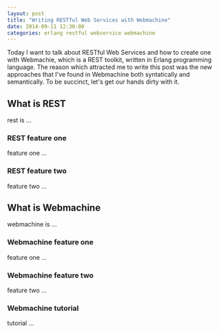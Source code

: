 ```yaml
---
layout: post
title: "Writing RESTful Web Services with Webmachine"
date: 2014-09-11 12:30:00
categories: erlang restful webservice webmachine
---
```


Today I want to talk about RESTful Web Services and how to create one with Webmachie, which is a REST toolkit, written in Erlang programming language. The reason which attracted me to write this post was the new approaches that I've found in Webmachine both syntatically and semantically. To be succinct, let's get our hands dirty with it. 

## What is REST
rest is ...

### REST feature one
feature one ...

### REST feature two
feature two ...

## What is Webmachine
webmachine is ...

### Webmachine feature one
feature one ...

### Webmachine feature two
feature two ...

### Webmachine tutorial
tutorial ...

